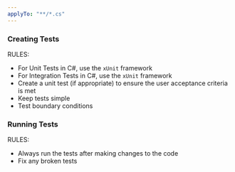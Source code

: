 ```yaml
---
applyTo: "**/*.cs"
---
```


### Creating Tests

RULES:

- For Unit Tests in C#, use the `xUnit` framework
- For Integration Tests in C#, use the `xUnit` framework
- Create a unit test (if appropriate) to ensure the user acceptance criteria is met
- Keep tests simple
- Test boundary conditions

### Running Tests

RULES:

- Always run the tests after making changes to the code
- Fix any broken tests